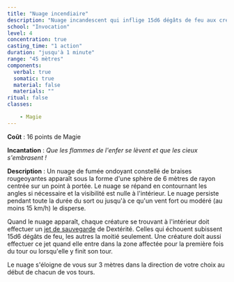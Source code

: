 ```yaml
---
title: "Nuage incendiaire"
description: "Nuage incandescent qui inflige 15d6 dégâts de feu aux créatures."
school: "Invocation"
level: 4
concentration: true
casting_time: "1 action"
duration: "jusqu'à 1 minute"
range: "45 mètres"
components:
  verbal: true
  somatic: true
  material: false
  materials: ""
ritual: false
classes:

    - Magie
---
```

**Coût** : 16 points de Magie  

**Incantation** : *Que les flammes de l'enfer se lèvent et que les cieux s'embrasent !*    

**Description** : Un nuage de fumée ondoyant constellé de braises rougeoyantes apparaît sous la forme d'une sphère de 6  mètres de rayon centrée sur un point à portée. Le nuage se répand en contournant les angles si nécessaire et la visibilité est nulle à l'intérieur. Le nuage persiste pendant toute la durée du sort ou jusqu'à ce qu'un vent fort ou modéré (au moins 15 km/h) le disperse.

Quand le nuage apparaît, chaque créature se trouvant à l'intérieur doit effectuer un [jet de sauvegarde](/utiliser-les-caracteristiques/#jets-de-sauvegarde) de Dextérité. Celles qui échouent subissent 15d6 dégâts de feu, les autres la moitié seulement. Une créature doit aussi effectuer ce jet quand elle entre dans la zone affectée pour la première fois du tour ou lorsqu'elle y finit son tour.

Le nuage s'éloigne de vous sur 3 mètres dans la direction de votre choix au début de chacun de vos tours.
